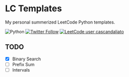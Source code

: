 # LC Templates

My personal summerized LeetCode Python templates.

![Python](https://img.shields.io/badge/Python-3-blue)
[![Twitter Follow](https://img.shields.io/twitter/follow/yangzhou301)](https://twitter.com/yangzhou301) 
[![LeetCode user cascandaliato](https://img.shields.io/badge/dynamic/json?style=flat-square&labelColor=black&color=%23ffa116&label=Solved&query=solvedOverTotal&url=https%3A%2F%2Fleetcode-badge.vercel.app%2Fapi%2Fusers%2Fxy-li&logo=leetcode&logoColor=yellow)](https://leetcode.com/u/xy-li/)

## TODO

- [x] Binary Search
- [ ] Prefix Sum
- [ ] Intervals
